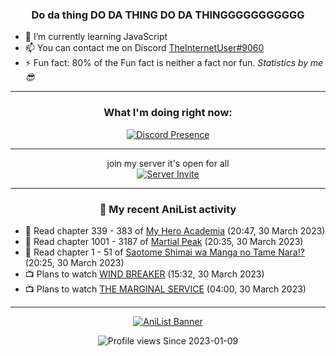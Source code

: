 <div align="center">

### Do da thing DO DA THING DO DA THINGGGGGGGGGGG
</div>

- 🌱 I’m currently learning JavaScript
- 📫 You can contact me on Discord [TheInternetUser#9060](https://discord.com/users/534117072796385300)
- ⚡ Fun fact: 80% of the Fun fact is neither a fact nor fun. _Statistics by me 😎_
<hr>

<div align="center">

### What I'm doing right now:
[![Discord Presence](https://lanyard.cnrad.dev/api/534117072796385300)](https://discord.com/users/534117072796385300)
<hr>

join my server it's open for all <br>
[![Server Invite](https://invidget.switchblade.xyz/bfYgVHxrSs)](https://discord.gg/bfYgVHxrSs)

<hr>
  
### 🌸 My recent AniList activity

</div>

<!-- ANILIST_ACTIVITY:start -->

-   📖 Read chapter 339 - 383 of [My Hero Academia](https://anilist.co/manga/85486) (20:47, 30 March 2023)
-   📖 Read chapter 1001 - 3187 of [Martial Peak](https://anilist.co/manga/104494) (20:35, 30 March 2023)
-   📖 Read chapter 1 - 51 of [Saotome Shimai wa Manga no Tame Nara!?](https://anilist.co/manga/103621) (20:25, 30 March 2023)
-   📺 Plans to watch [WIND BREAKER](https://anilist.co/anime/163270) (15:32, 30 March 2023)
-   📺 Plans to watch [THE MARGINAL SERVICE](https://anilist.co/anime/156854) (04:00, 30 March 2023)

<!-- ANILIST_ACTIVITY:end -->
<hr>

<div align="center">

[![AniList Banner](https://img.anili.st/User/929966)](https://anilist.co/user/TheInternetUser)

![Profile views](https://gpvc.arturio.dev/TheInternetUse7) Since 2023-01-09

</div>
